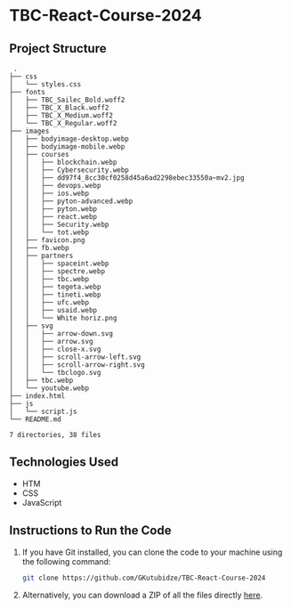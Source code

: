 # TBC-React-Course-2024


## Project Structure
```
 .
├── css
│   └── styles.css
├── fonts
│   ├── TBC_Sailec_Bold.woff2
│   ├── TBC_X_Black.woff2
│   ├── TBC_X_Medium.woff2
│   └── TBC_X_Regular.woff2
├── images
│   ├── bodyimage-desktop.webp
│   ├── bodyimage-mobile.webp
│   ├── courses
│   │   ├── blockchain.webp
│   │   ├── Cybersecurity.webp
│   │   ├── dd97f4_8cc30cf0258d45a6ad2298ebec33550a~mv2.jpg
│   │   ├── devops.webp
│   │   ├── ios.webp
│   │   ├── pyton-advanced.webp
│   │   ├── pyton.webp
│   │   ├── react.webp
│   │   ├── Security.webp
│   │   └── tot.webp
│   ├── favicon.png
│   ├── fb.webp
│   ├── partners
│   │   ├── spaceint.webp
│   │   ├── spectre.webp
│   │   ├── tbc.webp
│   │   ├── tegeta.webp
│   │   ├── tineti.webp
│   │   ├── ufc.webp
│   │   ├── usaid.webp
│   │   └── White horiz.png
│   ├── svg
│   │   ├── arrow-down.svg
│   │   ├── arrow.svg
│   │   ├── close-x.svg
│   │   ├── scroll-arrow-left.svg
│   │   ├── scroll-arrow-right.svg
│   │   └── tbclogo.svg
│   ├── tbc.webp
│   └── youtube.webp
├── index.html
├── js
│   └── script.js
└── README.md

7 directories, 38 files
```

## Technologies Used
  
- HTM
- CSS
- JavaScript


## Instructions to Run the Code

1. If you have Git installed, you can clone the code to your machine using the following command:

    ```bash
    git clone https://github.com/GKutubidze/TBC-React-Course-2024
    ```

2.  Alternatively, you can download a ZIP of all the files directly [here](https://github.com/GKutubidze/TBC-React-Course-2024/archive/main.zip).